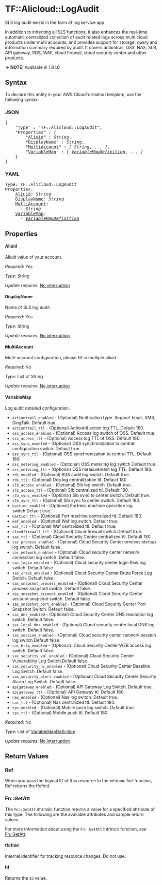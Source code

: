 # TF::Alicloud::LogAudit

SLS log audit exists in the form of log service app.

In addition to inheriting all SLS functions, it also enhances the real-time automatic centralized collection of audit related logs across multi cloud products under multi accounts, and provides support for storage, query and information summary required by audit. It covers actiontrail, OSS, NAS, SLB, API gateway, RDS, WAF, cloud firewall, cloud security center and other products.

-> **NOTE:** Available in 1.81.0

## Syntax

To declare this entity in your AWS CloudFormation template, use the following syntax:

### JSON

<pre>
{
    "Type" : "TF::Alicloud::LogAudit",
    "Properties" : {
        "<a href="#aliuid" title="Aliuid">Aliuid</a>" : <i>String</i>,
        "<a href="#displayname" title="DisplayName">DisplayName</a>" : <i>String</i>,
        "<a href="#multiaccount" title="MultiAccount">MultiAccount</a>" : <i>[ String, ... ]</i>,
        "<a href="#variablemap" title="VariableMap">VariableMap</a>" : <i>[ <a href="variablemapdefinition.md">VariableMapDefinition</a>, ... ]</i>
    }
}
</pre>

### YAML

<pre>
Type: TF::Alicloud::LogAudit
Properties:
    <a href="#aliuid" title="Aliuid">Aliuid</a>: <i>String</i>
    <a href="#displayname" title="DisplayName">DisplayName</a>: <i>String</i>
    <a href="#multiaccount" title="MultiAccount">MultiAccount</a>: <i>
      - String</i>
    <a href="#variablemap" title="VariableMap">VariableMap</a>: <i>
      - <a href="variablemapdefinition.md">VariableMapDefinition</a></i>
</pre>

## Properties

#### Aliuid

Aliuid value of your account.

_Required_: Yes

_Type_: String

_Update requires_: [No interruption](https://docs.aws.amazon.com/AWSCloudFormation/latest/UserGuide/using-cfn-updating-stacks-update-behaviors.html#update-no-interrupt)

#### DisplayName

Name of SLS log audit.

_Required_: Yes

_Type_: String

_Update requires_: [No interruption](https://docs.aws.amazon.com/AWSCloudFormation/latest/UserGuide/using-cfn-updating-stacks-update-behaviors.html#update-no-interrupt)

#### MultiAccount

Multi-account configuration, please fill in multiple aliuid.

_Required_: No

_Type_: List of String

_Update requires_: [No interruption](https://docs.aws.amazon.com/AWSCloudFormation/latest/UserGuide/using-cfn-updating-stacks-update-behaviors.html#update-no-interrupt)

#### VariableMap

Log audit detailed configuration.
* `actiontrail_enabled` - (Optional) Notification type. Support Email, SMS, DingTalk. Default true.
* `actiontrail_ttl` - (Optional) Actiontril action log TTL. Default 180.
* `oss_access_enabled` - (Optional) Access log switch of OSS. Default true.
* `oss_access_ttl` - (Optional) Access log TTL of OSS. Default 180.
* `oss_sync_enabled` - (Optional) OSS synchronization to central configuration switch. Default true.
* `oss_sync_ttl` - (Optional) OSS synchronization to central TTL. Default 180.
* `oss_metering_enabled` - (Optional) OSS metering log switch.Default true.
* `oss_metering_ttl` - (Optional) OSS measurement log TTL. Default 180.
* `rds_enabled` - (Optional) RDS audit log switch. Default true.
* `rds_ttl` - (Optional) Dds log centralization ttl. Default 180.
* `slb_access_enabled` - (Optional) Slb log switch. Default true.
* `slb_access_ttl` - (Optional) Slb centralized ttl. Default 180.
* `slb_sync_enabled` - (Optional) Slb sync to center switch. Default true.
* `slb_sync_ttl` - (Optional) Slb sync to center switch. Default 180.
* `bastion_enabled` - (Optional) Fortress machine operation log switch.Default true.
* `bastion_ttl` - (Optional) Fort machine centralized ttl. Default 180.
* `waf_enabled` - (Optional) Waf log switch. Default true.
* `waf_ttl` - (Optional) Waf centralized ttl. Default true.
* `cloudfirewall_ttl` - (Optional) Cloud firewall switch.Default true.
* `sas_ttl` - (Optional) Cloud Security Center centralized ttl. Default 180.
* `sas_process_enabled` - (Optional) Cloud Security Center process startup log switch. Default false.
* `sas_network_enabled` - (Optional) Cloud security center network connection log switch. Default false.
* `sas_login_enabled` - (Optional) Cloud security center login flow log switch. Default false.
* `sas_crack_enabled` - (Optional) Cloud Security Center Brute Force Log Switch. Default false.
* `sas_snapshot_process_enabled` - (Optional) Cloud Security Center process snapshot switch. Default false.
* `sas_snapshot_account_enabled` - (Optional) Cloud Security Center account snapshot switch. Default false.
* `sas_snapshot_port_enabled` - (Optional) Cloud Security Center Port Snapshot Switch. Default false.
* `sas_dns_enabled` - (Optional) Cloud Security Center DNS resolution log switch. Default false.
* `sas_local_dns_enabled` - (Optional) Cloud security center local DNS log switch. Default false.
* `sas_session_enabled` - (Optional) Cloud security center network session log switch.Default false.
* `sas_http_enabled` - (Optional). Cloud Security Center WEB access log switch. Default false.
* `sas_security_vul_enabled` - (Optional) Cloud Security Center Vulnerability Log Switch.Default false.
* `sas_security_hc_enabled` - (Optional) Cloud Security Center Baseline Log Switch. Default false.
* `sas_security_alert_enabled` - (Optional) Cloud Security Center Security Alarm Log Switch .Default false.
* `apigateway_enabled` - (Optional) API Gateway Log Switch. Default true.
* `apigateway_ttl` - (Optional) API Gateway ttl. Default 180.
* `nas_enabled` - (Optional) Nas log switch. Default true.
* `nas_ttl` - (Optional) Nas centralized ttl. Default 180.
* `cps_enabled` - (Optional) Mobile push log switch. Default true.
* `cps_ttl` - (Optional) Mobile push ttl. Default 180.

_Required_: No

_Type_: List of <a href="variablemapdefinition.md">VariableMapDefinition</a>

_Update requires_: [No interruption](https://docs.aws.amazon.com/AWSCloudFormation/latest/UserGuide/using-cfn-updating-stacks-update-behaviors.html#update-no-interrupt)

## Return Values

### Ref

When you pass the logical ID of this resource to the intrinsic `Ref` function, Ref returns the tfcfnid.

### Fn::GetAtt

The `Fn::GetAtt` intrinsic function returns a value for a specified attribute of this type. The following are the available attributes and sample return values.

For more information about using the `Fn::GetAtt` intrinsic function, see [Fn::GetAtt](https://docs.aws.amazon.com/AWSCloudFormation/latest/UserGuide/intrinsic-function-reference-getatt.html).

#### tfcfnid

Internal identifier for tracking resource changes. Do not use.

#### Id

Returns the <code>Id</code> value.

